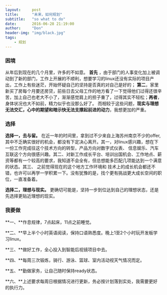 ```yaml
---
layout:     post
title:      "未来，如何规划"
subtitle:   "so what to do"
date:       2016-06-28 21:19:00
author:     "Don"
header-img: "img/black.jpg"
tags:
    - 规划	
---
```


### 困境

从年后到现在的几个月里，许多的不如意。 **首先** ，由于部门的人事变化加上被调动到了新的部门，工作上开展的不顺利，想要学习的linux还没有实际的项目产出，工作上有些迷茫，开始怀疑自己的坚持是否真的对自己是好的；
**第二**，家里新买了房每个月要还房贷，前些日去父母工作的地方看了一下觉得他们过得还很辛苦，加上自己也老大不小了，渐渐感觉肩上的担子重了，过得其实不轻松；**再者**，身体状况也大不如前，精力似乎也没那么好了。
而相较于这些问题，**现实与理想无法交汇，心中的期望和暗示快无法支撑起前进的动力**，我想更加的严重。

### 选择

**选择一，去与留。** 在近一年的时间里，拿到过不少来自上海苏州南京不少的offer, 其中不乏确实很好的机会，都没有下定决心离开。其一，对linux感兴趣，想在下一份工作完成往这个技术方向的转型，产品方向对数字式仪表、
信息娱乐、汽车互联这个方向很感兴趣。其二、对新工作成长平台、培训出国机会、工作地点、薪资等都有一个较高的要求，我知道不会全有，但总想能多匹配几项能达到一个满意的状态。其三、 之前觉得现在的这个地方工作环境和
技术上的成长机会都还不错，也许可以再学一学积累一下。没有犹豫的是，找个更有挑战更大成长空间的职位，一直准备着。

**选择二，理想与现实。** 更确切可能是，坚持一步到位达到自己的理想状态，还是先选择更贴近理想的现实。

### 我要做

**一、**作息规律，7点起床，11点之前睡觉。

**二、**早上半个小时英语阅读，保持口语熟悉度。晚上1至2个小时玩开发板学习linux。

**三、**做好工作，全心投入到智能后视镜项目中去。

**四、**每周三次锻炼，骑行、游泳、篮球、室内活动视天气情况而定。

**五、**勤做家务，让自己随时保持ready状态。

**六、**上述要求每周日根据情况进行更新，务必按计划落到实处，我需要更好的执行力。
